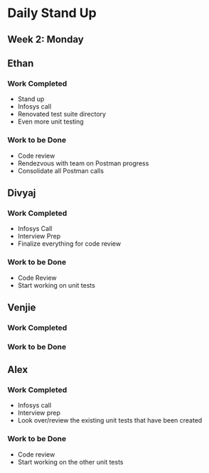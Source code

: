 # Daily Stand Up
## Week 2: Monday

## Ethan

### Work Completed

- Stand up
- Infosys call
- Renovated test suite directory
- Even more unit testing


### Work to be Done

- Code review
- Rendezvous with team on Postman progress
- Consolidate all Postman calls

## Divyaj

### Work Completed

- Infosys Call
- Interview Prep
- Finalize everything for code review

### Work to be Done

- Code Review
- Start working on unit tests

## Venjie

### Work Completed

### Work to be Done

## Alex

### Work Completed
- Infosys call
- Interview prep
- Look over/review the existing unit tests that have been created

### Work to be Done
- Code review
- Start working on the other unit tests
